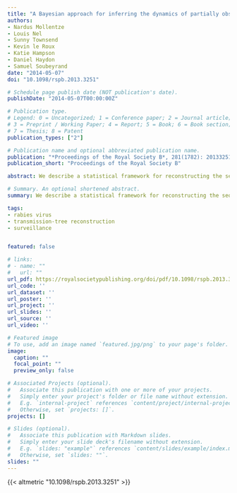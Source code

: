 ```yaml
---
title: "A Bayesian approach for inferring the dynamics of partially observed endemic infectious diseases from space-time-genetic data"
authors:
- Nardus Mollentze
- Louis Nel
- Sunny Townsend
- Kevin le Roux
- Katie Hampson
- Daniel Haydon
- Samuel Soubeyrand
date: "2014-05-07"
doi: "10.1098/rspb.2013.3251"

# Schedule page publish date (NOT publication's date).
publishDate: "2014-05-07T00:00:00Z"

# Publication type.
# Legend: 0 = Uncategorized; 1 = Conference paper; 2 = Journal article;
# 3 = Preprint / Working Paper; 4 = Report; 5 = Book; 6 = Book section;
# 7 = Thesis; 8 = Patent
publication_types: ["2"]

# Publication name and optional abbreviated publication name.
publication: "*Proceedings of the Royal Society B*, 281(1782): 20133251"
publication_short: "Proceedings of the Royal Society B"

abstract: We describe a statistical framework for reconstructing the sequence of transmission events between observed cases of an endemic infectious disease using genetic, temporal and spatial information. Previous approaches to reconstructing transmission trees have assumed all infections in the study area originated from a single introduction and that a large fraction of cases were observed. There are as yet no approaches appropriate for endemic situations in which a disease is already well established in a host population and in which there may be multiple origins of infection, or that can enumerate unobserved infections missing from the sample. Our proposed framework addresses these shortcomings, enabling reconstruction of partially observed transmission trees and estimating the number of cases missing from the sample. Analyses of simulated datasets show the method to be accurate in identifying direct transmissions, while introductions and transmissions via one or more unsampled intermediate cases could be identified at high to moderate levels of case detection. When applied to partial genome sequences of rabies virus sampled from an endemic region of South Africa, our method reveals several distinct transmission cycles with little contact between them, and direct transmission over long distances suggesting significant anthropogenic influence in the movement of infected dogs.

# Summary. An optional shortened abstract.
summary: We describe a statistical framework for reconstructing the sequence of transmission events between observed cases of an endemic infectious disease using genetic, temporal and spatial information. When applied to partial genome sequences of rabies virus sampled from an endemic region of South Africa, our method reveals several distinct transmission cycles with little contact between them, and direct transmission over long distances suggesting significant anthropogenic influence in the movement of infected dogs.

tags:
- rabies virus
- transmission-tree reconstruction
- surveillance


featured: false

# links:
# - name: ""
#   url: ""
url_pdf: https://royalsocietypublishing.org/doi/pdf/10.1098/rspb.2013.3251
url_code: ''
url_dataset: ''
url_poster: ''
url_project: ''
url_slides: ''
url_source: ''
url_video: ''

# Featured image
# To use, add an image named `featured.jpg/png` to your page's folder. 
image:
  caption: ""
  focal_point: ""
  preview_only: false

# Associated Projects (optional).
#   Associate this publication with one or more of your projects.
#   Simply enter your project's folder or file name without extension.
#   E.g. `internal-project` references `content/project/internal-project/index.md`.
#   Otherwise, set `projects: []`.
projects: []

# Slides (optional).
#   Associate this publication with Markdown slides.
#   Simply enter your slide deck's filename without extension.
#   E.g. `slides: "example"` references `content/slides/example/index.md`.
#   Otherwise, set `slides: ""`.
slides: ""
---
```


{{< altmetric "10.1098/rspb.2013.3251" >}}
